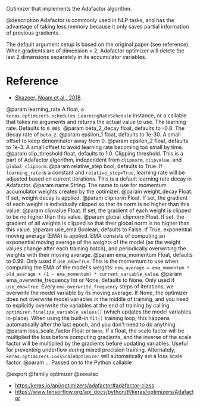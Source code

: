 Optimizer that implements the Adafactor algorithm.

@description
Adafactor is commonly used in NLP tasks, and has the advantage
of taking less memory because it only saves partial information of previous
gradients.

The default argument setup is based on the original paper (see reference).
When gradients are of dimension > 2, Adafactor optimizer will delete the
last 2 dimensions separately in its accumulator variables.

# Reference
- [Shazeer, Noam et al., 2018](https://arxiv.org/abs/1804.04235).

@param learning_rate A float, a
    `keras.optimizers.schedules.LearningRateSchedule` instance, or
    a callable that takes no arguments and returns the actual value to
    use. The learning rate. Defaults to `0.001`.
@param beta_2_decay float, defaults to -0.8. The decay rate of `beta_2`.
@param epsilon_1 float, defaults to 1e-30. A small offset to keep denominator
    away from 0.
@param epsilon_2 float, defaults to 1e-3. A small offset to avoid learning
    rate becoming too small by time.
@param clip_threshold float, defaults to 1.0. Clipping threshold. This is a
    part of Adafactor algorithm, independent from `clipnorm`,
    `clipvalue`, and `global_clipnorm`.
@param relative_step bool, defaults to True. If `learning_rate` is a
    constant and `relative_step=True`, learning rate will be adjusted
    based on current iterations. This is a default learning rate decay
    in Adafactor.
@param name String. The name to use
  for momentum accumulator weights created by
  the optimizer.
@param weight_decay Float. If set, weight decay is applied.
@param clipnorm Float. If set, the gradient of each weight is individually
  clipped so that its norm is no higher than this value.
@param clipvalue Float. If set, the gradient of each weight is clipped to be
  no higher than this value.
@param global_clipnorm Float. If set, the gradient of all weights is clipped
  so that their global norm is no higher than this value.
@param use_ema Boolean, defaults to False. If True, exponential moving average
  (EMA) is applied. EMA consists of computing an exponential moving
  average of the weights of the model (as the weight values change after
  each training batch), and periodically overwriting the weights with
  their moving average.
@param ema_momentum Float, defaults to 0.99. Only used if `use_ema=True`.
  This is the momentum to use when computing
  the EMA of the model's weights:
  `new_average = ema_momentum * old_average + (1 - ema_momentum) *
  current_variable_value`.
@param ema_overwrite_frequency Int or None, defaults to None. Only used if
  `use_ema=True`. Every `ema_overwrite_frequency` steps of iterations,
  we overwrite the model variable by its moving average.
  If None, the optimizer
  does not overwrite model variables in the middle of training, and you
  need to explicitly overwrite the variables at the end of training
  by calling `optimizer.finalize_variable_values()`
  (which updates the model
  variables in-place). When using the built-in `fit()` training loop,
  this happens automatically after the last epoch,
  and you don't need to do anything.
@param loss_scale_factor Float or `None`. If a float, the scale factor will
  be multiplied the loss before computing gradients, and the inverse of
  the scale factor will be multiplied by the gradients before updating
  variables. Useful for preventing underflow during mixed precision
  training. Alternately, `keras.optimizers.LossScaleOptimizer` will
  automatically set a loss scale factor.
@param ... Passed on to the Python callable

@export
@family optimizer
@seealso
+ <https:/keras.io/api/optimizers/adafactor#adafactor-class>
+ <https://www.tensorflow.org/api_docs/python/tf/keras/optimizers/Adafactor>
